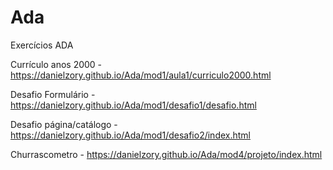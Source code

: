 # Ada
 Exercícios ADA

 Currículo anos 2000 - https://danielzory.github.io/Ada/mod1/aula1/curriculo2000.html

 Desafio Formulário - https://danielzory.github.io/Ada/mod1/desafio1/desafio.html

 Desafio página/catálogo - https://danielzory.github.io/Ada/mod1/desafio2/index.html

 Churrascometro - https://danielzory.github.io/Ada/mod4/projeto/index.html

